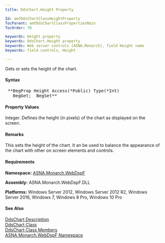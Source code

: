 ```yaml
---
title: DdsChart.Height Property

Id: amfDdsChartClassHeightProperty
TocParent: amfDdsChartClassPropertiesMain
TocOrder: 70

keywords: Height property
keywords: DdsChart.Height property
keywords: Web server controls [ASNA.Monarch], field Height name
keywords: field controls, Height

---
```


Gets or sets the height of the chart.

#### Syntax
<pre class="prettyprint"> **BegProp Height Access(*Public) Type(*Int)
   BegGet;  BegSet** </pre>

#### Property Values
Integer. Defines the height (in pixels) of the chart as displayed on the screen.

#### Remarks
This sets the height of the chart. It an be used to balance the appearance of the chart with other on screen elements and controls.

#### Requirements
**Namespace:** [ASNA.Monarch.WebDspF](amfWebDspFNamespace.html)

**Assembly:** ASNA.Monarch.WebDspF.DLL

**Platforms:** Windows Server 2012, Windows Server 2012 R2, Windows Server 2016, Windows 7, Windows 8 Pro, Windows 10 Pro

#### See Also
[DdsChart Description](amfUnderstandingCharts.html)<br /> [ DdsChart Class](amfDdsChartClass.html) <br /> [ DdsChart Class Members](amfDdsChartClassMembers.html) <br /> [ ASNA.Monarch.WebDspF Namespace](amfWebDspFNamespace.html) 
